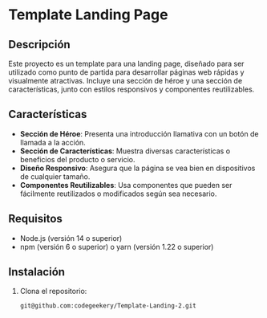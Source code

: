 # Template Landing Page

## Descripción

Este proyecto es un template para una landing page, diseñado para ser utilizado como punto de partida para desarrollar páginas web rápidas y visualmente atractivas. Incluye una sección de héroe y una sección de características, junto con estilos responsivos y componentes reutilizables.

## Características

- **Sección de Héroe**: Presenta una introducción llamativa con un botón de llamada a la acción.
- **Sección de Características**: Muestra diversas características o beneficios del producto o servicio.
- **Diseño Responsivo**: Asegura que la página se vea bien en dispositivos de cualquier tamaño.
- **Componentes Reutilizables**: Usa componentes que pueden ser fácilmente reutilizados o modificados según sea necesario.

## Requisitos

- Node.js (versión 14 o superior)
- npm (versión 6 o superior) o yarn (versión 1.22 o superior)

## Instalación

1. Clona el repositorio:

   ```sh
   git@github.com:codegeekery/Template-Landing-2.git